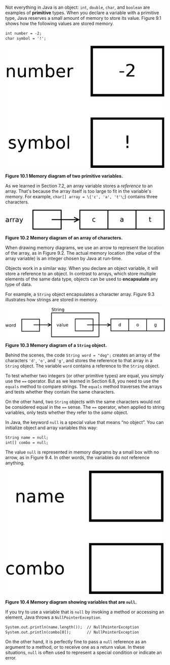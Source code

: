 Not everything in Java is an object: `int`, `double`, `char`, and `boolean` are examples of **primitive** types.
When you declare a variable with a primitive type, Java reserves a small amount of memory to store its value.
Figure 9.1 shows how the following values are stored memory.

```code
int number = -2;
char symbol = '!';
```

![Figure 10.1 Memory diagram of two primitive variables.](figs/mem1.jpg)

**Figure 10.1 Memory diagram of two primitive variables.**


As we learned in Section 7.2, an array variable stores a *reference* to an array.
That's because the array itself is too large to fit in the variable's memory.
For example, `char[] array = \{'c', 'a', 't'\`;} contains three characters.

![Figure 10.2 Memory diagram of an array of characters.](figs/mem2.jpg)

**Figure 10.2 Memory diagram of an array of characters.**

When drawing memory diagrams, we use an arrow to represent the location of the array, as in Figure 9.2.
The actual memory location (the *value* of the array variable) is an integer chosen by Java at run-time.

Objects work in a similar way.
When you declare an object variable, it will store a reference to an object.
In contrast to arrays, which store multiple elements of the same data type, objects can be used to **encapsulate** any type of data.

For example, a `String` object encapsulates a character array.
Figure 9.3 illustrates how strings are stored in memory.

![Figure 10.3 Memory diagram of a `String` object.](figs/mem3.jpg)

**Figure 10.3 Memory diagram of a `String` object.**

Behind the scenes, the code `String word = "dog";` creates an array of the characters `'d'`, `'o'`, and `'g'`, and stores the reference to that array in a `String` object.
The variable `word` contains a reference to the `String` object.


To test whether two integers (or other primitive types) are equal, you simply use the `==` operator.
But as we learned in Section 6.8, you need to use the `equals` method to compare strings.
The `equals` method traverses the arrays and tests whether they contain the same characters.

On the other hand, two `String` objects with the same characters would not be considered equal in the `==` sense.
The `==` operator, when applied to string variables, only tests whether they refer to the *same* object.




In Java, the keyword `null` is a special value that means “no object”.
You can initialize object and array variables this way:

```code
String name = null;
int[] combo = null;
```

The value `null` is represented in memory diagrams by a small box with no arrow, as in Figure 9.4.
In other words, the variables do not reference anything.

![Figure 10.4 Memory diagram showing variables that are `null`.](figs/mem4.jpg)

**Figure 10.4 Memory diagram showing variables that are `null`.**


If you try to use a variable that is `null` by invoking a method or accessing an element, Java throws a `NullPointerException`.

```code
System.out.println(name.length());  // NullPointerException
System.out.println(combo[0]);       // NullPointerException
```

On the other hand, it is perfectly fine to pass a `null` reference as an argument to a method, or to receive one as a return value.
In these situations, `null` is often used to represent a special condition or indicate an error.